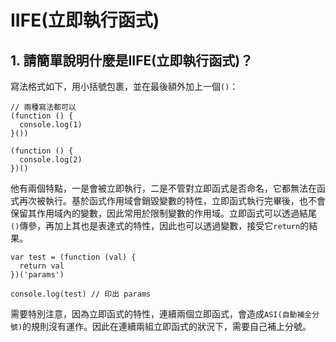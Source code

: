 # IIFE(立即執行函式)

## 1. 請簡單說明什麼是IIFE(立即執行函式)？
寫法格式如下，用小括號包裹，並在最後額外加上一個`()`：

```
// 兩種寫法都可以
(function () {
  console.log(1)
}())

(function () {
  console.log(2)
})()
```

他有兩個特點，一是會被立即執行，二是不管對立即函式是否命名，它都無法在函式再次被執行。基於函式作用域會銷毀變數的特性，立即函式執行完畢後，也不會保留其作用域內的變數，因此常用於限制變數的作用域。立即函式可以透過結尾`()`傳參，再加上其也是表達式的特性，因此也可以透過變數，接受它`return`的結果。

```
var test = (function (val) {
  return val
})('params')

console.log(test) // 印出 params
```

需要特別注意，因為立即函式的特性，連續兩個立即函式，會造成`ASI(自動補全分號)`的規則沒有運作。因此在連續兩組立即函式的狀況下，需要自己補上分號。